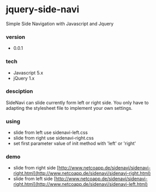 # jquery-side-navi
Simple Side Navigation with Javascript and Jquery


### version

  - 0.0.1



### tech

  - Javascript 5.x
  - jQuery 1.x
  
  
  
### desciption  

SideNavi can slide currently form left or right side. 
You only have to adapting the stylesheet file to
implement your own settings.



### using

  - slide from left use sidenavi-left.css
  - slide from right use sidenavi-right.css
  - set first parameter value of init method with 'left' or 'right'



### demo

  - slide from right side [http://www.netcoapp.de/sidenavi/sidenavi-right.html](http://www.netcoapp.de/sidenavi/sidenavi-right.html)
  - slide from left side [http://www.netcoapp.de/sidenavi/sidenavi-right.html](http://www.netcoapp.de/sidenavi/sidenavi-left.html)